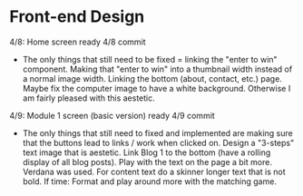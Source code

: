 # Front-end Design 

4/8: Home screen ready 4/8 commit
- The only things that still need to be fixed = linking the "enter to win" component. Making that "enter to win" into a thumbnail width instead of a normal image width. Linking the bottom (about, contact, etc.) page. Maybe fix the computer image to have a white background. Otherwise I am fairly pleased with this aestetic. 

4/9: Module 1 screen (basic version) ready 4/9 commit
- The only things that still need to fixed and implemented are making sure that the buttons lead to links / work when clicked on. Design a "3-steps" text image that is aestetic. Link Blog 1 to the bottom (have a rolling display of all blog posts). Play with the text on the page a bit more. Verdana was used. For content text do a skinner longer text that is not bold. If time: Format and play around more with the matching game.  
